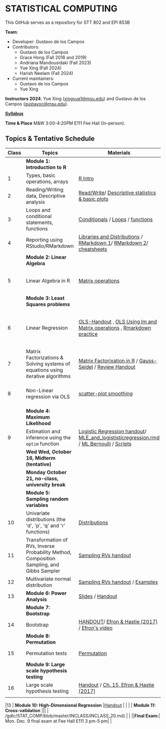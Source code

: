 # STATISTICAL COMPUTING


This GitHub serves as a repository for STT 802 and EPI 853B

**Team**:
  - Developer: Gustavo de los Campos
  - Contributors:
    - Gustavo de los Campos 
    - Grace Hong (Fall 2018 and 2019)
    - Andriana Mandousidaki (Fall 2023)
    - Yue Xing (Fall 2024)
    - Harish Neelam (Fall 2024)
  - Current maintainers:
    - Gustavo de los Campos
    - Yue Xing

    
**Instructors 2024**:  Yue Xing (xingyue1@msu.edu) and Gustavo de los Campos (gustavoc@msu.edu).

**[Syllabus](https://www.dropbox.com/scl/fi/lw78dsrbs00xj0ztnw8hd/STT802_EPI853B-Syllabus-Fall-2024.pdf?rlkey=vnqe36czlz85drfiujeal097l&st=5rlc00xt&dl=0)**

**Time & Place** M&W 3:00-4:20PM E111 Fee Hall (In-person). 

## Topics & Tentative Schedule



|Class | Topics | Materials| In-class | Homework|
|----|----|----|---|---|
|  | **Module 1: Introduction to R** | | |
|1|Types, basic operations, arrays|[R Intro](https://github.com/gdlc/STAT_COMP/blob/master/HANDOUTS/RIntro.md)| [INCLASS-1](https://github.com/gdlc/STAT_COMP/blob/master/INCLASS/INCLASS_1.md)| |
|2|Reading/Writing data, Descriptive analysis|[Read/Write](https://github.com/gdlc/STAT_COMP/blob/master/HANDOUTS/RIntro.md#read-write)/ [Descriptive statistics & basic plots](https://github.com/gdlc/STAT_COMP/blob/master/HANDOUTS/RIntro.md#descriptives) | [INCLASS-2](https://github.com/gdlc/STAT_COMP/blob/master/INCLASS/INCLASS_2.md)| |
|3|Loops and conditional statements, functions|[Conditionals](https://github.com/QuantGen/RIntro#conditionals) / [Loops](https://github.com/gdlc/STAT_COMP/blob/master/HANDOUTS/RIntro.md#loops) / [functions](https://github.com/gdlc/STAT_COMP/blob/master/HANDOUTS/RIntro.md#functions)|[INCLASS-3](https://github.com/gdlc/STAT_COMP/blob/master/INCLASS/INCLASS_3.md)| |
|4|Reporting using RStudio/RMarkdown| [Libraries and Distributions](https://github.com/gdlc/STAT_COMP/blob/master/HANDOUTS/RIntro.md#libraries) / [RMarkdown 1](https://rmarkdown.rstudio.com/lesson-1.html)/ [RMarkdown 2](https://github.com/gdlc/STAT_COMP/blob/master/HANDOUTS/RMarkdown_for_beginners.Rmd)/ [cheatsheets](https://rmarkdown.rstudio.com/lesson-15.html) || |
| | **Module 2: Linear Algebra** | | | |
|5|Linear Algebra in R |[Matrix operations](https://github.com/gdlc/STAT_COMP/blob/master/HANDOUTS/LinearAlgebra.md)|[INCLASS-4](https://github.com/gdlc/STAT_COMP/blob/master/INCLASS/INCLASS_4.md) [INCLASS-5](https://github.com/gdlc/STAT_COMP/blob/master/INCLASS/INCLASS_5.md)|
| | **Module 3: Least Squares problems** || |
|6|Linear Regression| [OLS-Handout](https://github.com/gdlc/STAT_COMP/blob/master/HANDOUTS/OLS.pdf) , [OLS Using lm and Matrix operations](https://github.com/gdlc/STAT_COMP/blob/master/HANDOUTS/OLS.md) , [Rmarkdown practice](https://github.com/gdlc/STAT_COMP/blob/master/HANDOUTS/MLR.Rmd) | [INCLASS-6](https://github.com/gdlc/STAT_COMP/blob/master/INCLASS/INCLASS_6.md) [INCLASS-7](https://github.com/gdlc/STAT_COMP/blob/master/INCLASS/INCLASS_7.md) [INCLASS-8](https://github.com/gdlc/STAT_COMP/blob/master/INCLASS/INCLASS_8.md) | [HW 1](https://github.com/gdlc/STAT_COMP/blob/master/HW/HW1.md)  |
  |7| Matrix Factorizations & Solving systems of equations using iterative algorithms | [Matrix Factorixation in R](https://github.com/gdlc/STAT_COMP/blob/master/HANDOUTS/LinearAlgebra.md#matrix-factorization) / [Gauss-Seidel](https://github.com/gdlc/STAT_COMP/blob/master/HANDOUTS/GaussSeidel.md) / [Review Handout](https://github.com/gdlc/STAT_COMP/blob/master/HANDOUTS/SOLVING_SYSTEMS_OF_LINEAR_EQUATIONS.pdf)  | [INCLASS-9](https://github.com/gdlc/STAT_COMP/blob/master/INCLASS/INCLASS_9.md) | |
|8| Non-Linear regression via OLS | [scatter-plot smoothing](https://github.com/gdlc/STAT_COMP/blob/master/HANDOUTS/scatter_plot_smoothing.md)| [INCLASS 10](https://github.com/gdlc/STAT_COMP/blob/master/INCLASS/INCLASS_10.md)  [INCLASS 11](https://github.com/gdlc/STAT_COMP/blob/master/INCLASS/INCLASS_11.md) | |
| | **Module 4: Maximum Likelihood** | | | |
|9 |Estimation and inference using the `optim` function | [Logistic Regression handout](https://github.com/gdlc/STAT_COMP/blob/master/HANDOUTS/LogisticRegression.pdf)/  [MLE_and_logististicregression.rmd](https://github.com/gdlc/STAT_COMP/blob/master/HANDOUTS/MLE_and_logistic_regression_working_file.Rmd) /  [ML Bernoulli](https://github.com/gdlc/STAT_COMP/blob/master/HANDOUTS/ML_BERNOULLI.md)  / [Scripts](https://github.com/gdlc/STAT_COMP/blob/master/HANDOUTS/ML_LOGISTIC_REGRESSION_SCRIPTS.pdf) | [INCLASS 12](https://github.com/gdlc/STAT_COMP/blob/master/INCLASS/INCLASS_12.md)   | [HW2](https://github.com/gdlc/STAT_COMP/blob/master/HW/HW2.md) |
| | **Wed Wed, October 16, Midterm (tentative)**| |  | |
| | **Monday October 21, no-class, university break** |  | | |
| | **Module 5: Sampling random variables** | | | |
|10| Univariate distributions (the 'd', 'p', 'q' and 'r' functions)|[Distributions](https://github.com/gdlc/STAT_COMP/blob/master/HANDOUTS/RIntro.md#distributions)| [INCLASS 13](https://github.com/gdlc/STAT_COMP//blob/master/INCLASS/INCLASS_13.md)  | |
|11| Transformation of RVs, Inverse Probability Method, Composition Sampling, and Gibbs Sampler | [Sampling RVs handout](https://github.com/gdlc/STAT_COMP/blob/master/HANDOUTS/SimulatingRandomVariables.pdf) |  [INCLASS 14](https://github.com/gdlc/STAT_COMP/blob/master/INCLASS/INCLASS_14.md) | |
|12| Multivariate normal distribution |[Sampling RVs handout](https://github.com/gdlc/STAT_COMP/blob/master/HANDOUTS/SimulatingRandomVariables.pdf) / [Examples](https://github.com/gdlc/STAT_COMP/blob/master/HANDOUTS/MVNORM.md) |[INCLASS 15](https://github.com/gdlc/STAT_COMP/blob/master/INCLASS/INCLASS_15.md)| |
| 13 | **Module 6: Power Analysis**   | [Slides](https://github.com/gdlc/STAT_COMP/blob/master/HANDOUTS/ErrorRateAndPower.pdf) / [Handout](https://github.com/gdlc/STAT_COMP/blob/master/HANDOUTS/PowerAndErrorRates.pdf)  |  | |
| | **Module 7: Bootstrap** | | | |
|14|Bootstrap |[HANDOUT](https://github.com/gdlc/STAT_COMP/blob/master/HANDOUTS/Bootstrap.pdf)/ [Efron & Hastie (2017)](https://web.stanford.edu/~hastie/CASI/) / [Efron's video](https://www.youtube.com/watch?v=H2tOhMaXWvI)|[INCLASS 16](https://github.com/gdlc/STAT_COMP/blob/master/INCLASS/INCLASS_16.md) |  |
| | **Module 8: Permutation** ||| |
|15| Permutation tests |[Permutation](https://github.com/gdlc/STAT_COMP/blob/master/HANDOUTS/PERMUTATION.md) | [INCLASS 17](https://github.com/gdlc/STAT_COMP/blob/master/INCLASS/INCLASS_17.md) |  |
| | **Module 9: Large scale hypothesis testing** || |
|16| Large scale hypothesis testing |[Handout](https://github.com/gdlc/STAT_COMP/blob/master/HANDOUTS/MultipleTesting.pdf) / [Ch. 15, Efron & Hastie (2017)](https://www.google.com/url?sa=t&rct=j&q=&esrc=s&source=web&cd=&cad=rja&uact=8&ved=2ahUKEwiBwITgjZntAhUMHqwKHYi1C5oQFjABegQIBBAC&url=https%3A%2F%2Fweb.stanford.edu%2F~hastie%2FCASI_files%2FPDF%2Fcasi.pdf&usg=AOvVaw35RkePmQDVbV9mFQfiCn73) |   | |
| | | |  | |

|13 | **Module 10: High-Dimensional Regression**  |[Handout](https://github.com/gdlc/STAT_COMP/blob/master/HANDOUTS/penalizedRegressions.pdf) | |
| | **Module 11: Cross-validation** ||| |
/gdlc/STAT_COMP/blob/master/INCLASS/INCLASS_20.md) | |
||**Final Exam:**|	Mon. Dec. 9 final exam at Fee Hall E111 3 pm-5 pm| |

